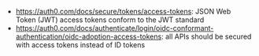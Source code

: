 - https://auth0.com/docs/secure/tokens/access-tokens: JSON Web Token (JWT) access tokens conform to the JWT standard
- https://auth0.com/docs/authenticate/login/oidc-conformant-authentication/oidc-adoption-access-tokens: all APIs should be secured with access tokens instead of ID tokens
